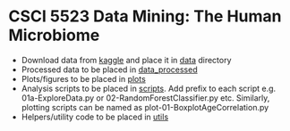 # CSCI 5523 Data Mining: The Human Microbiome

* Download data from [kaggle](https://www.kaggle.com/antaresnyc/human-metagenomics) and place it in [data](data) directory
* Processed data to be placed in [data_processed](data_processed)
* Plots/figures to be placed in [plots](plots)
* Analysis scripts to be placed in [scripts](scripts). Add prefix to each script e.g. 01a-ExploreData.py or 02-RandomForestClassifier.py etc. Similarly, plotting scripts can be named as plot-01-BoxplotAgeCorrelation.py
* Helpers/utility code to be placed in [utils](utils)
